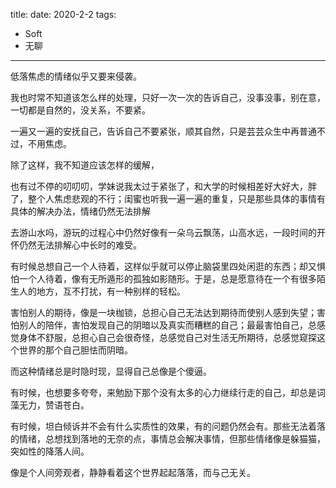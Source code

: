 title: 
date: 2020-2-2
tags:
- Soft
- 无聊
---

低落焦虑的情绪似乎又要来侵袭。

我也时常不知道该怎么样的处理，只好一次一次的告诉自己，没事没事，别在意，一切都是自然的，没关系，不要紧。

一遍又一遍的安抚自己，告诉自己不要紧张，顺其自然，只是芸芸众生中再普通不过，不用焦虑。

除了这样，我不知道应该怎样的缓解，

也有过不停的叨叨叨，学妹说我太过于紧张了，和大学的时候相差好大好大，胖了，整个人焦虑悲观的不行；闺蜜也听我一遍一遍的重复，只是那些具体的事情有具体的解决办法，情绪仍然无法排解

去游山水吗，游玩的过程心中仍然好像有一朵乌云飘荡，山高水远，一段时间的开怀仍然无法排解心中长时的难受。

有时候总想自己一个人待着，这样似乎就可以停止脑袋里四处闲逛的东西；却又惧怕一个人待着，像有无所遁形的孤独如影随形。于是，总是愿意待在一个有很多陌生人的地方，互不打扰，有一种别样的轻松。

害怕别人的期待，像是一块枷锁，总担心自己无法达到期待而使别人感到失望；害怕别人的陪伴，害怕发现自己的阴暗以及真实而糟糕的自己；最最害怕自己，总感觉身体不舒服，总担心自己会很奇怪，总感觉自己对生活无所期待，总感觉窥探这个世界的那个自己胆怯而阴暗。

而这种情绪总是时隐时现，显得自己总像是个傻逼。

有时候，也想要多夸夸，来勉励下那个没有太多的心力继续行走的自己，却总是词藻无力，赞语苍白。


有时候，坦白倾诉并不会有什么实质性的效果，有的问题仍然会有。那些无法着落的情绪，总想找到落地的无奈的点，事情总会解决事情，但那些情绪像是躲猫猫，突如性的降落人间。

像是个人间旁观者，静静看着这个世界起起落落，而与己无关。







